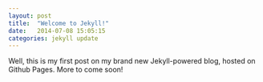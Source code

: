 ```yaml
---
layout: post
title:  "Welcome to Jekyll!"
date:   2014-07-08 15:05:15
categories: jekyll update
---
```


Well, this is my first post on my brand new Jekyll-powered blog, hosted on Github Pages. More to come soon!
